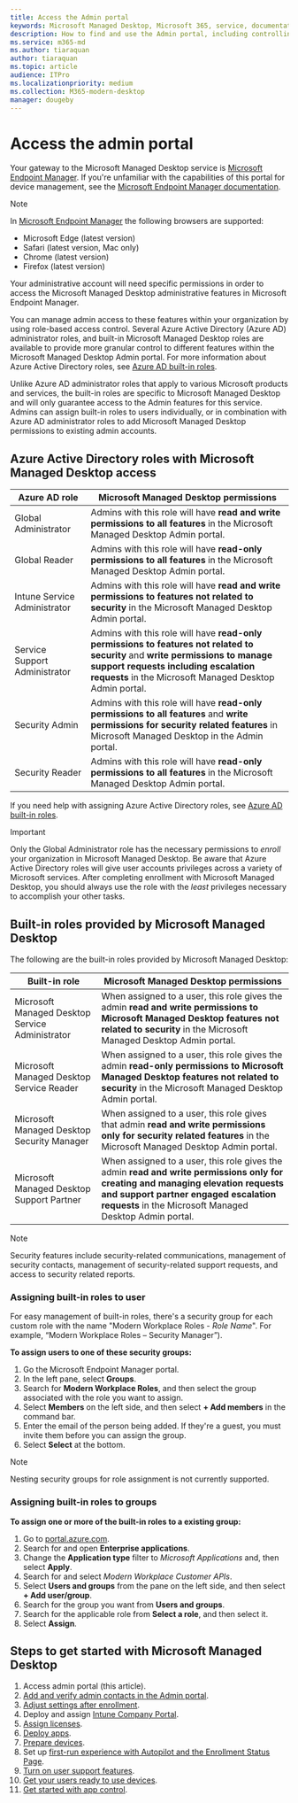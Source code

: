 ```yaml
---
title: Access the Admin portal
keywords: Microsoft Managed Desktop, Microsoft 365, service, documentation
description: How to find and use the Admin portal, including controlling access to it.
ms.service: m365-md
ms.author: tiaraquan
author: tiaraquan
ms.topic: article
audience: ITPro
ms.localizationpriority: medium
ms.collection: M365-modern-desktop
manager: dougeby
---
```


# Access the admin portal

Your gateway to the Microsoft Managed Desktop service is [Microsoft Endpoint Manager](https://endpoint.microsoft.com/). If you're unfamiliar with the capabilities of this portal for device management, see the [Microsoft Endpoint Manager documentation](/mem/).

> [!NOTE]
> In [Microsoft Endpoint Manager](https://endpoint.microsoft.com/) the following browsers are supported:
> - Microsoft Edge (latest version)
> - Safari (latest version, Mac only)
> - Chrome (latest version)
> - Firefox (latest version)

Your administrative account will need specific permissions in order to access the Microsoft Managed Desktop administrative features in Microsoft Endpoint Manager.

You can manage admin access to these features within your organization by using role-based access control. Several Azure Active Directory (Azure AD) administrator roles, and built-in Microsoft Managed Desktop roles are available to provide more granular control to different features within the Microsoft Managed Desktop Admin portal. For more information about Azure Active Directory roles, see [Azure AD built-in roles](/azure/active-directory/roles/permissions-reference).

Unlike Azure AD administrator roles that apply to various Microsoft products and services, the built-in roles are specific to Microsoft Managed Desktop and will only guarantee access to the Admin features for this service. Admins can assign built-in roles to users individually, or in combination with Azure AD administrator roles to add Microsoft Managed Desktop permissions to existing admin accounts.

## Azure Active Directory roles with Microsoft Managed Desktop access

| Azure AD role | Microsoft Managed Desktop permissions |
| ----- | ----- |
| Global Administrator | Admins with this role will have **read and write permissions to all features** in the Microsoft Managed Desktop Admin portal. |
| Global Reader | Admins with this role will have **read-only permissions to all features** in the Microsoft Managed Desktop Admin portal. |
| Intune Service Administrator | Admins with this role will have **read and write permissions to features not related to security** in the Microsoft Managed Desktop Admin portal. |
| Service Support Administrator | Admins with this role will have **read-only permissions to features not related to security** and **write permissions to manage support requests including escalation requests** in the Microsoft Managed Desktop Admin portal. |
| Security Admin | Admins with this role will have **read-only permissions to all features** and **write permissions for security related features** in Microsoft Managed Desktop in the Admin portal. |
| Security Reader |Admins with this role will have **read-only permissions to all features** in the Microsoft Managed Desktop Admin portal. |

If you need help with assigning Azure Active Directory roles, see [Azure AD built-in roles](/azure/active-directory/roles/permissions-reference).

> [!IMPORTANT]
> Only the Global Administrator role has the necessary permissions to *enroll* your organization in Microsoft Managed Desktop. Be aware that Azure Active Directory roles will give user accounts privileges across a variety of Microsoft services. After completing enrollment with Microsoft Managed Desktop, you should always use the role with the *least* privileges necessary to accomplish your other tasks.

## Built-in roles provided by Microsoft Managed Desktop

The following are the built-in roles provided by Microsoft Managed Desktop:

| Built-in role | Microsoft Managed Desktop permissions |
| ----- | ----- |
| Microsoft Managed Desktop Service Administrator | When assigned to a user, this role gives the admin **read and write permissions to Microsoft Managed Desktop features not related to security** in the Microsoft Managed Desktop Admin portal. |
| Microsoft Managed Desktop Service Reader | When assigned to a user, this role gives the admin **read-only permissions to Microsoft Managed Desktop features not related to security** in the Microsoft Managed Desktop Admin portal. |
| Microsoft Managed Desktop Security Manager | When assigned to a user, this role gives that admin **read and write permissions only for security related features** in the Microsoft Managed Desktop Admin portal. |
| Microsoft Managed Desktop Support Partner |When assigned to a user, this role gives the admin **read and write permissions only for creating and managing elevation requests and support partner engaged escalation requests** in the Microsoft Managed Desktop Admin portal. |

> [!NOTE]
> Security features include security-related communications, management of security contacts, management of security-related support requests, and access to security related reports.

### Assigning built-in roles to user

For easy management of built-in roles, there's a security group for each custom role with the name "Modern Workplace Roles - _Role Name_". For example, “Modern Workplace Roles – Security Manager”).

**To assign users to one of these security groups:**

1. Go the Microsoft Endpoint Manager portal.
2. In the left pane, select **Groups**.
3. Search for **Modern Workplace Roles**, and then select the group associated with the role you want to assign.
4. Select **Members** on the left side, and then select **+ Add members** in the command bar.
5. Enter the email of the person being added. If they're a guest, you must invite them before you can assign the group.
6. Select **Select** at the bottom.

> [!NOTE]
> Nesting security groups for role assignment is not currently supported.

### Assigning built-in roles to groups

**To assign one or more of the built-in roles to a existing group:**

1. Go to [portal.azure.com](https://portal.azure.com/).
2. Search for and open **Enterprise applications**.
3. Change the **Application type** filter to _Microsoft Applications_ and, then select **Apply**.
4. Search for and select _Modern Workplace Customer APIs_.
5. Select **Users and groups** from the pane on the left side, and then select **+ Add user/group**.
6. Search for the group you want from **Users and groups**.
7. Search for the applicable role from **Select a role**, and then select it.
8. Select **Assign**.

## Steps to get started with Microsoft Managed Desktop

1. Access admin portal (this article).
1. [Add and verify admin contacts in the Admin portal](add-admin-contacts.md).
1. [Adjust settings after enrollment](conditional-access.md).
1. Deploy and assign [Intune Company Portal](company-portal.md).
1. [Assign licenses](assign-licenses.md).
1. [Deploy apps](deploy-apps.md).
1. [Prepare devices](prepare-devices.md).
1. Set up [first-run experience with Autopilot and the Enrollment Status Page](esp-first-run.md).
1. [Turn on user support features](enable-support.md).
1. [Get your users ready to use devices](get-started-devices.md).
1. [Get started with app control](get-started-app-control.md).

